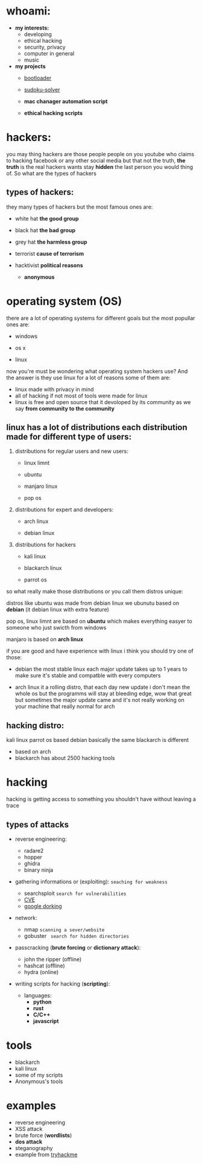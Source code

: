 # whoami:
* **my interests:**
    * developing
    * ethical hacking
    * security, privacy
    * computer in general
    * music
* **my projects**
    * [bootloader](https://github.com/abdellatif-dev/bootloader.git)

    * [sudoku-solver](https://github.com/abdellatif-dev/sudoku-solver.git)
      
    * **mac chanager automation script**
      
    * **ethical hacking scripts**
# hackers:
you may thing hackers are those people people on you youtube who claims to hacking facebook or any other social media but that not the truth, **the truth** is the real hackers wants stay **hidden** the last person you would thing of. So what are the types of hackers
## types of hackers:
they many types of hackers but the most famous ones are:
* white hat **the good group**

* black hat **the bad group**

* grey hat **the harmless group**

* terrorist **cause of terrorism**

* hacktivist **political reasons**
    * **anonymous**

# operating system (OS)
there are a lot of operating systems for different goals but the most popullar ones are:
* windows

* os x

* linux

now you're must be wondering what operating system hackers use? And the answer is they use linux for a lot of reasons some of them are:
* linux made with privacy in mind
* all of hacking if not most of tools were made for linux
* linux is free and open source that it devoloped by its community as we say **from community to the community**
## linux has a lot of distributions each distribution made for different type of users:

1. distributions for regular users and new users:
    * linux limnt

    * ubuntu 


    * manjaro linux


    * pop os

2. distributions for expert and developers:
    * arch linux
    
    * debian linux
    
3. distributions for hackers

    * kali linux

    * blackarch linux
    
    * parrot os

so what really make those distributions or you call them distros unique:

distros like ubuntu was made from debian linux we ubunutu based on **debian** (it debian linux with extra feature)

pop os, linux limnt are based on **ubuntu** which makes everything easyer to someone who just swicth from windows

manjaro is based on **arch linux**

if you are good and have experience with linux i think you should try one of those:
* debian the most stable linux each major update takes up to 1 years to make sure it's stable and compatble with every computers 

* arch linux it a rolling distro, that each day new update i don't mean the whole os but the programms will stay at bleeding edge, wow that great but sometimes the major update came and it's not really working on your machine that really normal for arch 

## hacking distro:
kali linux parrot os based debian basically the same
blackarch is different
* based on arch
* blackarch has about 2500 hacking tools 

# hacking
hacking is getting access to something you shouldn't have without leaving a trace

## types of attacks 
* reverse engineering:
    * radare2
    * hopper
    * ghidra
    * binary ninja

* gathering informations or (exploiting):
```seaching for weakness```
    * searchsploit ```search for vulnerabilities```
    * [CVE](https://cve.mitre.org/)
    * [google dorking](https://google.com/)

* network:
    * nmap ```scanning a sever/website ```
    * gobuster ``` search for hidden directories```

* passcracking (**brute forcing** or **dictionary attack**):
    * john the ripper (offline)
    * hashcat (offline)
    * hydra (online)

* writing scripts for hacking (**scripting**):
    * languages: 
        * **python**
        * **rust**
        * **C/C++**
        * **javascript**

# tools
* blackarch
* kali linux
* some of my scripts
* Anonymous's tools

# examples
* reverse engineering
* XSS attack
* brute force (**wordlists**)
* **dos attack**
* steganography
* example from [tryhackme](tryhackme.com)
